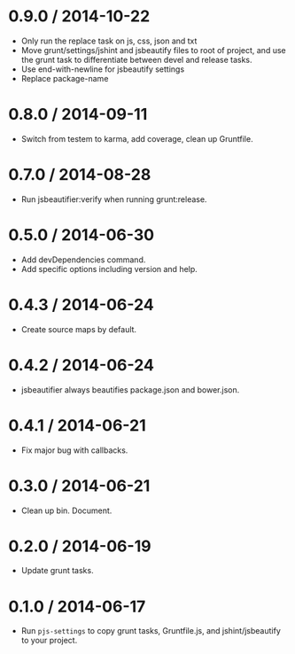
0.9.0 / 2014-10-22 
==================

 * Only run the replace task on js, css, json and txt
 * Move grunt/settings/jshint and jsbeautify files to root of project, and use the grunt task to differentiate between devel and release tasks.
 * Use end-with-newline for jsbeautify settings
 * Replace package-name

0.8.0 / 2014-09-11 
==================

 * Switch from testem to karma, add coverage, clean up Gruntfile.
 
0.7.0 / 2014-08-28 
==================

 * Run jsbeautifier:verify when running grunt:release.

0.5.0 / 2014-06-30 
==================

 * Add devDependencies command.
 * Add specific options including version and help.

0.4.3 / 2014-06-24 
==================

 * Create source maps by default.

0.4.2 / 2014-06-24 
==================

 * jsbeautifier always beautifies package.json and bower.json.

0.4.1 / 2014-06-21 
==================

 * Fix major bug with callbacks.

0.3.0 / 2014-06-21 
==================

 * Clean up bin. Document.

0.2.0 / 2014-06-19 
==================

 * Update grunt tasks.

0.1.0 / 2014-06-17 
==================

 * Run `pjs-settings` to copy grunt tasks, Gruntfile.js, and jshint/jsbeautify to your project.
